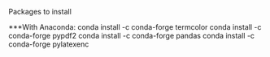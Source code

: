 Packages to install

***With Anaconda:
conda install -c conda-forge termcolor
conda install -c conda-forge pypdf2
conda install -c conda-forge pandas
conda install -c conda-forge pylatexenc
